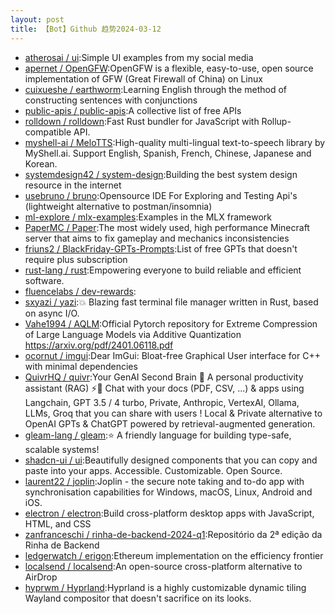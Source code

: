 ```yaml
---
layout: post
title: 【Bot】Github 趋势2024-03-12
---
```


* [atherosai / ui](https://github.com/atherosai/ui):Simple UI examples from my social media
* [apernet / OpenGFW](https://github.com/apernet/OpenGFW):OpenGFW is a flexible, easy-to-use, open source implementation of GFW (Great Firewall of China) on Linux
* [cuixueshe / earthworm](https://github.com/cuixueshe/earthworm):Learning English through the method of constructing sentences with conjunctions
* [public-apis / public-apis](https://github.com/public-apis/public-apis):A collective list of free APIs
* [rolldown / rolldown](https://github.com/rolldown/rolldown):Fast Rust bundler for JavaScript with Rollup-compatible API.
* [myshell-ai / MeloTTS](https://github.com/myshell-ai/MeloTTS):High-quality multi-lingual text-to-speech library by MyShell.ai. Support English, Spanish, French, Chinese, Japanese and Korean.
* [systemdesign42 / system-design](https://github.com/systemdesign42/system-design):Building the best system design resource in the internet
* [usebruno / bruno](https://github.com/usebruno/bruno):Opensource IDE For Exploring and Testing Api's (lightweight alternative to postman/insomnia)
* [ml-explore / mlx-examples](https://github.com/ml-explore/mlx-examples):Examples in the MLX framework
* [PaperMC / Paper](https://github.com/PaperMC/Paper):The most widely used, high performance Minecraft server that aims to fix gameplay and mechanics inconsistencies
* [friuns2 / BlackFriday-GPTs-Prompts](https://github.com/friuns2/BlackFriday-GPTs-Prompts):List of free GPTs that doesn't require plus subscription
* [rust-lang / rust](https://github.com/rust-lang/rust):Empowering everyone to build reliable and efficient software.
* [fluencelabs / dev-rewards](https://github.com/fluencelabs/dev-rewards):
* [sxyazi / yazi](https://github.com/sxyazi/yazi):💥 Blazing fast terminal file manager written in Rust, based on async I/O.
* [Vahe1994 / AQLM](https://github.com/Vahe1994/AQLM):Official Pytorch repository for Extreme Compression of Large Language Models via Additive Quantization https://arxiv.org/pdf/2401.06118.pdf
* [ocornut / imgui](https://github.com/ocornut/imgui):Dear ImGui: Bloat-free Graphical User interface for C++ with minimal dependencies
* [QuivrHQ / quivr](https://github.com/QuivrHQ/quivr):Your GenAI Second Brain 🧠 A personal productivity assistant (RAG) ⚡️🤖 Chat with your docs (PDF, CSV, ...) & apps using Langchain, GPT 3.5 / 4 turbo, Private, Anthropic, VertexAI, Ollama, LLMs, Groq that you can share with users ! Local & Private alternative to OpenAI GPTs & ChatGPT powered by retrieval-augmented generation.
* [gleam-lang / gleam](https://github.com/gleam-lang/gleam):⭐️ A friendly language for building type-safe, scalable systems!
* [shadcn-ui / ui](https://github.com/shadcn-ui/ui):Beautifully designed components that you can copy and paste into your apps. Accessible. Customizable. Open Source.
* [laurent22 / joplin](https://github.com/laurent22/joplin):Joplin - the secure note taking and to-do app with synchronisation capabilities for Windows, macOS, Linux, Android and iOS.
* [electron / electron](https://github.com/electron/electron):Build cross-platform desktop apps with JavaScript, HTML, and CSS
* [zanfranceschi / rinha-de-backend-2024-q1](https://github.com/zanfranceschi/rinha-de-backend-2024-q1):Repositório da 2ª edição da Rinha de Backend
* [ledgerwatch / erigon](https://github.com/ledgerwatch/erigon):Ethereum implementation on the efficiency frontier
* [localsend / localsend](https://github.com/localsend/localsend):An open-source cross-platform alternative to AirDrop
* [hyprwm / Hyprland](https://github.com/hyprwm/Hyprland):Hyprland is a highly customizable dynamic tiling Wayland compositor that doesn't sacrifice on its looks.
